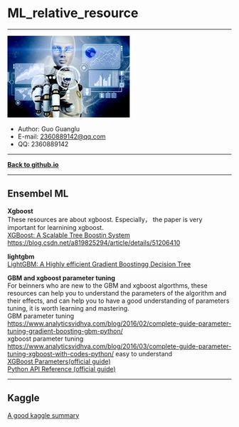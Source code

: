 # ML_relative_resource  

***
![](/fig/log.jpg)   
- Author: Guo Guanglu  
- E-mail: 2360889142@qq.com
- QQ: 2360889142  

***  
[**Back to github.io**][github.io]

***
Ensembel ML  
---

**Xgboost**  
These resources are about xgboost.  Especially， the paper is very important for learnining xgboost.  
[XGBoost: A Scalable Tree Boostin System](/paper/xgboost.pdf)  
https://blog.csdn.net/a819825294/article/details/51206410  

**lightgbm**  
[LightGBM: A Highly efficient Gradient Boostingg Decision Tree](/paper/lightgbm.pdf)


**GBM and xgboost parameter tuning**    
For beinners who are new to the GBM and xgboost algorthms, these resources can help you to understand the parameters of the algorithm and their effects, and can help you to have a good understanding of parameters tuning, it is worth learning and mastering.  
GBM parameter tuning  
https://www.analyticsvidhya.com/blog/2016/02/complete-guide-parameter-tuning-gradient-boosting-gbm-python/  
xgboost parameter tuning  
https://www.analyticsvidhya.com/blog/2016/03/complete-guide-parameter-tuning-xgboost-with-codes-python/  easy to understand  
[XGBoost Parameters(official guide)][XGBoost Parameters(official guide)]  
[Python API Reference (official guide)][Python API Reference (official guide)]    

***  
Kaggle  
---  
[A good kaggle summary][kaggle]  




[github.io]: https://guoguanglu.github.io 'jump to github.io'  
[XGBoost Parameters(official guide)]:https://xgboost.readthedocs.io/en/latest/parameter.html#general-parameters  
[Python API Reference (official guide)]:https://xgboost.readthedocs.io/en/latest/python/python_api.html  
[kaggle]:https://zhuanlan.zhihu.com/p/27424282  
